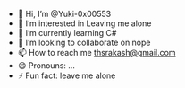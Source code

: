 - 👋 Hi, I’m @Yuki-0x00553
- 👀 I’m interested in Leaving me alone
- 🌱 I’m currently learning C#
- 💞️ I’m looking to collaborate on nope
- 📫 How to reach me thsrakash@gmail.com
- 😄 Pronouns: ...
- ⚡ Fun fact: leave me alone

<!---
Yuki-0x00553/Yuki-0x00553 is a ✨ special ✨ repository because its `README.md` (this file) appears on your GitHub profile.
You can click the Preview link to take a look at your changes.
--->
